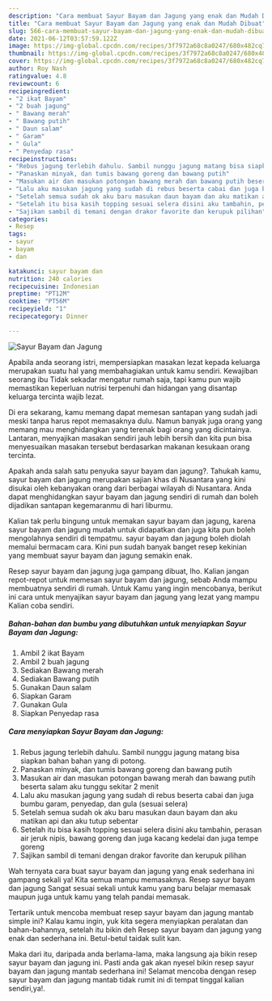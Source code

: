 ```yaml
---
description: "Cara membuat Sayur Bayam dan Jagung yang enak dan Mudah Dibuat"
title: "Cara membuat Sayur Bayam dan Jagung yang enak dan Mudah Dibuat"
slug: 566-cara-membuat-sayur-bayam-dan-jagung-yang-enak-dan-mudah-dibuat
date: 2021-06-12T03:57:59.122Z
image: https://img-global.cpcdn.com/recipes/3f7972a68c8a0247/680x482cq70/sayur-bayam-dan-jagung-foto-resep-utama.jpg
thumbnail: https://img-global.cpcdn.com/recipes/3f7972a68c8a0247/680x482cq70/sayur-bayam-dan-jagung-foto-resep-utama.jpg
cover: https://img-global.cpcdn.com/recipes/3f7972a68c8a0247/680x482cq70/sayur-bayam-dan-jagung-foto-resep-utama.jpg
author: Roy Nash
ratingvalue: 4.8
reviewcount: 6
recipeingredient:
- "2 ikat Bayam"
- "2 buah jagung"
- " Bawang merah"
- " Bawang putih"
- " Daun salam"
- " Garam"
- " Gula"
- " Penyedap rasa"
recipeinstructions:
- "Rebus jagung terlebih dahulu. Sambil nunggu jagung matang bisa siapkan bahan bahan yang di potong."
- "Panaskan minyak, dan tumis bawang goreng dan bawang putih"
- "Masukan air dan masukan potongan bawang merah dan bawang putih beserta salam aku tunggu sekitar 2 menit"
- "Lalu aku masukan jagung yang sudah di rebus beserta cabai dan juga bumbu garam, penyedap, dan gula (sesuai selera)"
- "Setelah semua sudah ok aku baru masukan daun bayam dan aku matikan api dan aku tutup sebentar"
- "Setelah itu bisa kasih topping sesuai selera disini aku tambahin, perasan air jeruk nipis, bawang goreng dan juga kacang kedelai dan juga tempe goreng"
- "Sajikan sambil di temani dengan drakor favorite dan kerupuk pilihan"
categories:
- Resep
tags:
- sayur
- bayam
- dan

katakunci: sayur bayam dan 
nutrition: 240 calories
recipecuisine: Indonesian
preptime: "PT12M"
cooktime: "PT56M"
recipeyield: "1"
recipecategory: Dinner

---
```



![Sayur Bayam dan Jagung](https://img-global.cpcdn.com/recipes/3f7972a68c8a0247/680x482cq70/sayur-bayam-dan-jagung-foto-resep-utama.jpg)

Apabila anda seorang istri, mempersiapkan masakan lezat kepada keluarga merupakan suatu hal yang membahagiakan untuk kamu sendiri. Kewajiban seorang ibu Tidak sekadar mengatur rumah saja, tapi kamu pun wajib memastikan keperluan nutrisi terpenuhi dan hidangan yang disantap keluarga tercinta wajib lezat.

Di era  sekarang, kamu memang dapat memesan santapan yang sudah jadi meski tanpa harus repot memasaknya dulu. Namun banyak juga orang yang memang mau menghidangkan yang terenak bagi orang yang dicintainya. Lantaran, menyajikan masakan sendiri jauh lebih bersih dan kita pun bisa menyesuaikan masakan tersebut berdasarkan makanan kesukaan orang tercinta. 



Apakah anda salah satu penyuka sayur bayam dan jagung?. Tahukah kamu, sayur bayam dan jagung merupakan sajian khas di Nusantara yang kini disukai oleh kebanyakan orang dari berbagai wilayah di Nusantara. Anda dapat menghidangkan sayur bayam dan jagung sendiri di rumah dan boleh dijadikan santapan kegemaranmu di hari liburmu.

Kalian tak perlu bingung untuk memakan sayur bayam dan jagung, karena sayur bayam dan jagung mudah untuk didapatkan dan juga kita pun boleh mengolahnya sendiri di tempatmu. sayur bayam dan jagung boleh diolah memalui bermacam cara. Kini pun sudah banyak banget resep kekinian yang membuat sayur bayam dan jagung semakin enak.

Resep sayur bayam dan jagung juga gampang dibuat, lho. Kalian jangan repot-repot untuk memesan sayur bayam dan jagung, sebab Anda mampu membuatnya sendiri di rumah. Untuk Kamu yang ingin mencobanya, berikut ini cara untuk menyajikan sayur bayam dan jagung yang lezat yang mampu Kalian coba sendiri.

<!--inarticleads1-->

##### Bahan-bahan dan bumbu yang dibutuhkan untuk menyiapkan Sayur Bayam dan Jagung:

1. Ambil 2 ikat Bayam
1. Ambil 2 buah jagung
1. Sediakan  Bawang merah
1. Sediakan  Bawang putih
1. Gunakan  Daun salam
1. Siapkan  Garam
1. Gunakan  Gula
1. Siapkan  Penyedap rasa




<!--inarticleads2-->

##### Cara menyiapkan Sayur Bayam dan Jagung:

1. Rebus jagung terlebih dahulu. Sambil nunggu jagung matang bisa siapkan bahan bahan yang di potong.
1. Panaskan minyak, dan tumis bawang goreng dan bawang putih
1. Masukan air dan masukan potongan bawang merah dan bawang putih beserta salam aku tunggu sekitar 2 menit
1. Lalu aku masukan jagung yang sudah di rebus beserta cabai dan juga bumbu garam, penyedap, dan gula (sesuai selera)
1. Setelah semua sudah ok aku baru masukan daun bayam dan aku matikan api dan aku tutup sebentar
1. Setelah itu bisa kasih topping sesuai selera disini aku tambahin, perasan air jeruk nipis, bawang goreng dan juga kacang kedelai dan juga tempe goreng
1. Sajikan sambil di temani dengan drakor favorite dan kerupuk pilihan




Wah ternyata cara buat sayur bayam dan jagung yang enak sederhana ini gampang sekali ya! Kita semua mampu memasaknya. Resep sayur bayam dan jagung Sangat sesuai sekali untuk kamu yang baru belajar memasak maupun juga untuk kamu yang telah pandai memasak.

Tertarik untuk mencoba membuat resep sayur bayam dan jagung mantab simple ini? Kalau kamu ingin, yuk kita segera menyiapkan peralatan dan bahan-bahannya, setelah itu bikin deh Resep sayur bayam dan jagung yang enak dan sederhana ini. Betul-betul taidak sulit kan. 

Maka dari itu, daripada anda berlama-lama, maka langsung aja bikin resep sayur bayam dan jagung ini. Pasti anda gak akan nyesel bikin resep sayur bayam dan jagung mantab sederhana ini! Selamat mencoba dengan resep sayur bayam dan jagung mantab tidak rumit ini di tempat tinggal kalian sendiri,ya!.

